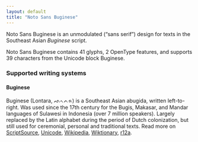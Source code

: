 ```yaml
---
layout: default
title: "Noto Sans Buginese"
---
```

Noto Sans Buginese is an unmodulated (“sans serif”) design for texts in the Southeast Asian _Buginese_ script. 

Noto Sans Buginese contains 41 glyphs, 2 OpenType features, and supports 39 characters from the Unicode block Buginese.


### Supported writing systems


#### Buginese

Buginese (Lontara, <span class='autonym'>ᨒᨚᨈᨑ</span>) is a Southeast Asian abugida, written left-to-right. Was used since the 17th century for the Bugis, Makasar, and Mandar languages of Sulawesi in Indonesia (over 7 million speakers). Largely replaced by the Latin alphabet during the period of Dutch colonization, but still used for ceremonial, personal and traditional texts. Read more on [ScriptSource](https://scriptsource.org/scr/Bugi), [Unicode](https://www.unicode.org/versions/Unicode13.0.0/ch17.pdf#G26727), [Wikipedia](https://en.wikipedia.org/wiki/ISO_15924:Bugi), [Wiktionary](https://en.wiktionary.org/wiki/Category:Buginese_script), [r12a](https://r12a.github.io/scripts/links?iso=Bugi).

